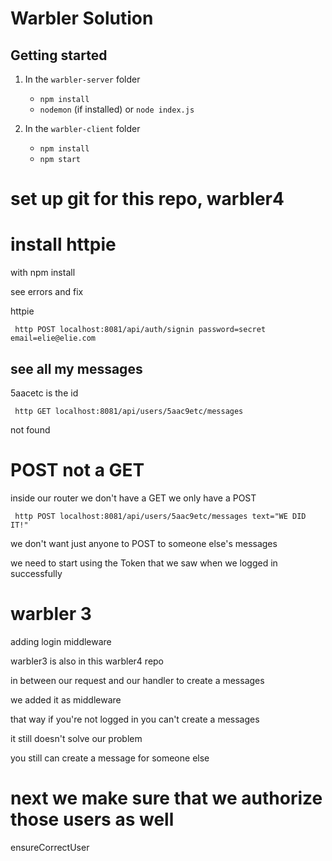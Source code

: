# Warbler Solution

## Getting started

1.  In the `warbler-server` folder

    * `npm install`
    * `nodemon` (if installed) or `node index.js`

2.  In the `warbler-client` folder

    * `npm install`
    * `npm start`

# set up git for this repo, warbler4

# install httpie 

with npm install

see errors and fix

httpie

``` http POST localhost:8081/api/auth/signin password=secret email=elie@elie.com```

## see all my messages

5aacetc is the id 

``` http GET localhost:8081/api/users/5aac9etc/messages```

not found

# POST not a GET

inside our router we don't have a GET we only have a POST

``` http POST localhost:8081/api/users/5aac9etc/messages text="WE DID IT!"```

we don't want just anyone to POST to someone else's messages 

we need to start using the Token that we saw when we logged in successfully

# warbler 3

adding login middleware

warbler3 is also in this warbler4 repo

in between our request and our handler to create a messages

we added it as middleware

that way if you're not logged in you can't create a messages

it still doesn't solve our problem 

you still can create a message for someone else

# next we make sure that we authorize those users as well

ensureCorrectUser